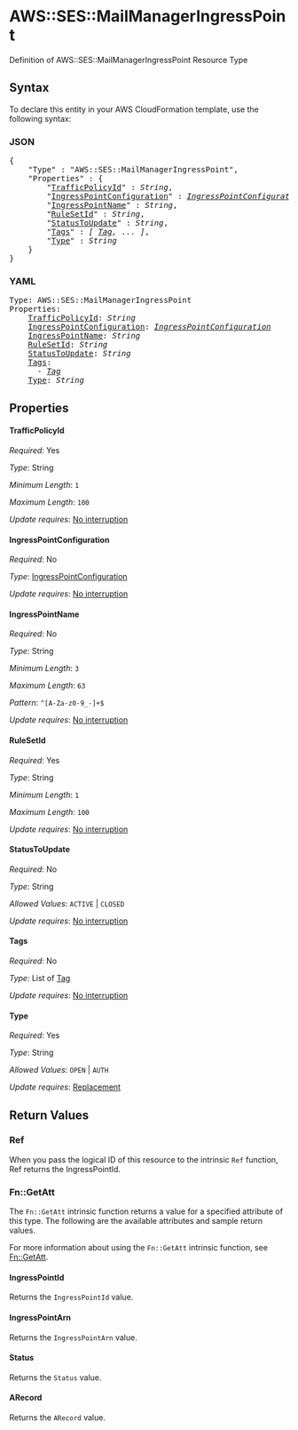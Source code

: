 # AWS::SES::MailManagerIngressPoint

Definition of AWS::SES::MailManagerIngressPoint Resource Type

## Syntax

To declare this entity in your AWS CloudFormation template, use the following syntax:

### JSON

<pre>
{
    "Type" : "AWS::SES::MailManagerIngressPoint",
    "Properties" : {
        "<a href="#trafficpolicyid" title="TrafficPolicyId">TrafficPolicyId</a>" : <i>String</i>,
        "<a href="#ingresspointconfiguration" title="IngressPointConfiguration">IngressPointConfiguration</a>" : <i><a href="ingresspointconfiguration.md">IngressPointConfiguration</a></i>,
        "<a href="#ingresspointname" title="IngressPointName">IngressPointName</a>" : <i>String</i>,
        "<a href="#rulesetid" title="RuleSetId">RuleSetId</a>" : <i>String</i>,
        "<a href="#statustoupdate" title="StatusToUpdate">StatusToUpdate</a>" : <i>String</i>,
        "<a href="#tags" title="Tags">Tags</a>" : <i>[ <a href="tag.md">Tag</a>, ... ]</i>,
        "<a href="#type" title="Type">Type</a>" : <i>String</i>
    }
}
</pre>

### YAML

<pre>
Type: AWS::SES::MailManagerIngressPoint
Properties:
    <a href="#trafficpolicyid" title="TrafficPolicyId">TrafficPolicyId</a>: <i>String</i>
    <a href="#ingresspointconfiguration" title="IngressPointConfiguration">IngressPointConfiguration</a>: <i><a href="ingresspointconfiguration.md">IngressPointConfiguration</a></i>
    <a href="#ingresspointname" title="IngressPointName">IngressPointName</a>: <i>String</i>
    <a href="#rulesetid" title="RuleSetId">RuleSetId</a>: <i>String</i>
    <a href="#statustoupdate" title="StatusToUpdate">StatusToUpdate</a>: <i>String</i>
    <a href="#tags" title="Tags">Tags</a>: <i>
      - <a href="tag.md">Tag</a></i>
    <a href="#type" title="Type">Type</a>: <i>String</i>
</pre>

## Properties

#### TrafficPolicyId

_Required_: Yes

_Type_: String

_Minimum Length_: <code>1</code>

_Maximum Length_: <code>100</code>

_Update requires_: [No interruption](https://docs.aws.amazon.com/AWSCloudFormation/latest/UserGuide/using-cfn-updating-stacks-update-behaviors.html#update-no-interrupt)

#### IngressPointConfiguration

_Required_: No

_Type_: <a href="ingresspointconfiguration.md">IngressPointConfiguration</a>

_Update requires_: [No interruption](https://docs.aws.amazon.com/AWSCloudFormation/latest/UserGuide/using-cfn-updating-stacks-update-behaviors.html#update-no-interrupt)

#### IngressPointName

_Required_: No

_Type_: String

_Minimum Length_: <code>3</code>

_Maximum Length_: <code>63</code>

_Pattern_: <code>^[A-Za-z0-9_\-]+$</code>

_Update requires_: [No interruption](https://docs.aws.amazon.com/AWSCloudFormation/latest/UserGuide/using-cfn-updating-stacks-update-behaviors.html#update-no-interrupt)

#### RuleSetId

_Required_: Yes

_Type_: String

_Minimum Length_: <code>1</code>

_Maximum Length_: <code>100</code>

_Update requires_: [No interruption](https://docs.aws.amazon.com/AWSCloudFormation/latest/UserGuide/using-cfn-updating-stacks-update-behaviors.html#update-no-interrupt)

#### StatusToUpdate

_Required_: No

_Type_: String

_Allowed Values_: <code>ACTIVE</code> | <code>CLOSED</code>

_Update requires_: [No interruption](https://docs.aws.amazon.com/AWSCloudFormation/latest/UserGuide/using-cfn-updating-stacks-update-behaviors.html#update-no-interrupt)

#### Tags

_Required_: No

_Type_: List of <a href="tag.md">Tag</a>

_Update requires_: [No interruption](https://docs.aws.amazon.com/AWSCloudFormation/latest/UserGuide/using-cfn-updating-stacks-update-behaviors.html#update-no-interrupt)

#### Type

_Required_: Yes

_Type_: String

_Allowed Values_: <code>OPEN</code> | <code>AUTH</code>

_Update requires_: [Replacement](https://docs.aws.amazon.com/AWSCloudFormation/latest/UserGuide/using-cfn-updating-stacks-update-behaviors.html#update-replacement)

## Return Values

### Ref

When you pass the logical ID of this resource to the intrinsic `Ref` function, Ref returns the IngressPointId.

### Fn::GetAtt

The `Fn::GetAtt` intrinsic function returns a value for a specified attribute of this type. The following are the available attributes and sample return values.

For more information about using the `Fn::GetAtt` intrinsic function, see [Fn::GetAtt](https://docs.aws.amazon.com/AWSCloudFormation/latest/UserGuide/intrinsic-function-reference-getatt.html).

#### IngressPointId

Returns the <code>IngressPointId</code> value.

#### IngressPointArn

Returns the <code>IngressPointArn</code> value.

#### Status

Returns the <code>Status</code> value.

#### ARecord

Returns the <code>ARecord</code> value.
